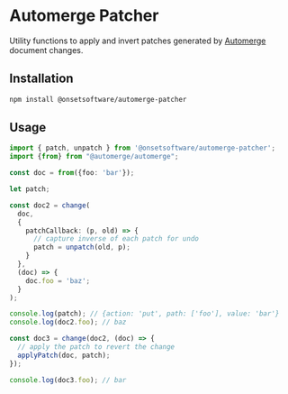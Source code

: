# Automerge Patcher
Utility functions to apply and invert patches generated by [Automerge](https://automerge.org/) document changes.

## Installation
```bash
npm install @onsetsoftware/automerge-patcher
```

## Usage

```typescript
import { patch, unpatch } from '@onsetsoftware/automerge-patcher';
import {from} from "@automerge/automerge";

const doc = from({foo: 'bar'});

let patch;

const doc2 = change(
  doc, 
  {
    patchCallback: (p, old) => {
      // capture inverse of each patch for undo
      patch = unpatch(old, p);
    }
  }, 
  (doc) => {
    doc.foo = 'baz';
  }
);

console.log(patch); // {action: 'put', path: ['foo'], value: 'bar'}
console.log(doc2.foo); // baz

const doc3 = change(doc2, (doc) => {
  // apply the patch to revert the change
  applyPatch(doc, patch);
});

console.log(doc3.foo); // bar


```

